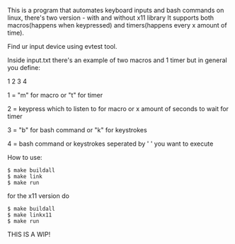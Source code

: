 This is a program that automates keyboard inputs and bash commands on linux, there's two version - with and without x11 library
It supports both macros(happens when keypressed) and timers(happens every x amount of time).

Find ur input device using evtest tool.

Inside input.txt there's an example of two macros and 1 timer but in general you define:

1 2 3 4

1 = "m" for macro or "t" for timer

2 = keypress which to listen to for macro or x amount of seconds to wait for timer

3 = "b" for bash command or "k" for keystrokes

4 = bash command or keystrokes seperated by ' ' you want to execute


How to use:
```
$ make buildall
$ make link
$ make run
```
for the x11 version do

```
$ make buildall
$ make linkx11
$ make run
```

THIS IS A WIP!
